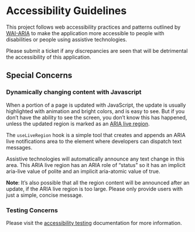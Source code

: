 # Accessibility Guidelines

This project follows web accessibility practices and patterns outlined by [WAI-ARIA](https://www.w3.org/WAI/standards-guidelines/aria/) to make the application more accessible to people with disabilities or people using assistive technologies.

Please submit a ticket if any discrepancies are seen that will be detrimental the accessibility of this application.

## Special Concerns

### Dynamically changing content with Javascript

When a portion of a page is updated with JavaScript, the update is usually highlighted with animation and bright colors, and is easy to see. But if you don’t have the ability to see the screen, you don’t know this has happened, unless the updated region is marked as an [ARIA live region](https://developer.mozilla.org/en-US/docs/Web/Accessibility/ARIA/ARIA_Live_Regions).

The `useLiveRegion` hook is a simple tool that creates and appends an ARIA live notifications area to the element where developers can dispatch text messages.

Assistive technologies will automatically announce any text change in this area. This ARIA live region has an ARIA role of “status” so it has an implicit aria-live value of polite and an implicit aria-atomic value of true.

**Note**: It’s also possible that all the region content will be announced after an update, if the ARIA live region is too large. Please only provide users with just a simple, concise message.

### Testing Concerns

Please visit the [accessibility testing](./accessibility-testing.md) documentation for more information.
